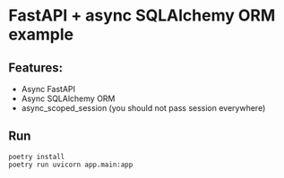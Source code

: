 # FastAPI + async SQLAlchemy ORM example

## Features:
* Async FastAPI
* Async SQLAlchemy ORM
* async_scoped_session (you should not pass session everywhere)


## Run
```shell
poetry install
poetry run uvicorn app.main:app
```